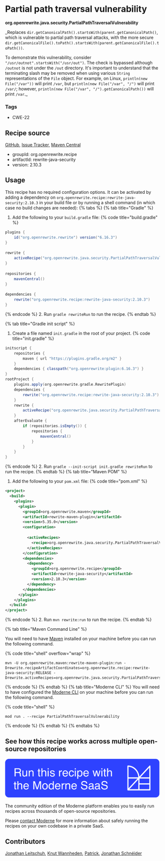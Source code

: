 # Partial path traversal vulnerability

**org.openrewrite.java.security.PartialPathTraversalVulnerability**

_Replaces `dir.getCanonicalPath().startsWith(parent.getCanonicalPath()`, which is vulnerable to partial path traversal attacks, with the more secure `dir.getCanonicalFile().toPath().startsWith(parent.getCanonicalFile().toPath())`.

To demonstrate this vulnerability, consider `"/usr/outnot".startsWith("/usr/out")`. The check is bypassed although `/outnot` is not under the `/out` directory. It's important to understand that the terminating slash may be removed when using various `String` representations of the `File` object. For example, on Linux, `println(new File("/var"))` will print `/var`, but `println(new File("/var", "/")` will print `/var/`; however, `println(new File("/var", "/").getCanonicalPath())` will print `/var`._

### Tags

* CWE-22

## Recipe source

[GitHub](https://github.com/openrewrite/rewrite-java-security/blob/main/src/main/java/org/openrewrite/java/security/PartialPathTraversalVulnerability.java), [Issue Tracker](https://github.com/openrewrite/rewrite-java-security/issues), [Maven Central](https://central.sonatype.com/artifact/org.openrewrite.recipe/rewrite-java-security/2.10.3/jar)

* groupId: org.openrewrite.recipe
* artifactId: rewrite-java-security
* version: 2.10.3


## Usage

This recipe has no required configuration options. It can be activated by adding a dependency on `org.openrewrite.recipe:rewrite-java-security:2.10.3` in your build file or by running a shell command (in which case no build changes are needed): 
{% tabs %}
{% tab title="Gradle" %}
1. Add the following to your `build.gradle` file:
{% code title="build.gradle" %}
```groovy
plugins {
    id("org.openrewrite.rewrite") version("6.16.3")
}

rewrite {
    activeRecipe("org.openrewrite.java.security.PartialPathTraversalVulnerability")
}

repositories {
    mavenCentral()
}

dependencies {
    rewrite("org.openrewrite.recipe:rewrite-java-security:2.10.3")
}
```
{% endcode %}
2. Run `gradle rewriteRun` to run the recipe.
{% endtab %}

{% tab title="Gradle init script" %}
1. Create a file named `init.gradle` in the root of your project.
{% code title="init.gradle" %}
```groovy
initscript {
    repositories {
        maven { url "https://plugins.gradle.org/m2" }
    }
    dependencies { classpath("org.openrewrite:plugin:6.16.3") }
}
rootProject {
    plugins.apply(org.openrewrite.gradle.RewritePlugin)
    dependencies {
        rewrite("org.openrewrite.recipe:rewrite-java-security:2.10.3")
    }
    rewrite {
        activeRecipe("org.openrewrite.java.security.PartialPathTraversalVulnerability")
    }
    afterEvaluate {
        if (repositories.isEmpty()) {
            repositories {
                mavenCentral()
            }
        }
    }
}
```
{% endcode %}
2. Run `gradle --init-script init.gradle rewriteRun` to run the recipe.
{% endtab %}
{% tab title="Maven POM" %}
1. Add the following to your `pom.xml` file:
{% code title="pom.xml" %}
```xml
<project>
  <build>
    <plugins>
      <plugin>
        <groupId>org.openrewrite.maven</groupId>
        <artifactId>rewrite-maven-plugin</artifactId>
        <version>5.35.0</version>
        <configuration>
          
          <activeRecipes>
            <recipe>org.openrewrite.java.security.PartialPathTraversalVulnerability</recipe>
          </activeRecipes>
        </configuration>
        <dependencies>
          <dependency>
            <groupId>org.openrewrite.recipe</groupId>
            <artifactId>rewrite-java-security</artifactId>
            <version>2.10.3</version>
          </dependency>
        </dependencies>
      </plugin>
    </plugins>
  </build>
</project>
```
{% endcode %}
2. Run `mvn rewrite:run` to run the recipe.
{% endtab %}

{% tab title="Maven Command Line" %}

You will need to have [Maven](https://maven.apache.org/download.cgi) installed on your machine before you can run the following command.

{% code title="shell" overflow="wrap" %}
```shell
mvn -U org.openrewrite.maven:rewrite-maven-plugin:run -Drewrite.recipeArtifactCoordinates=org.openrewrite.recipe:rewrite-java-security:RELEASE -Drewrite.activeRecipes=org.openrewrite.java.security.PartialPathTraversalVulnerability 
```
{% endcode %}
{% endtab %}
{% tab title="Moderne CLI" %}
You will need to have configured the [Moderne CLI](https://docs.moderne.io/moderne-cli/cli-intro) on your machine before you can run the following command.

{% code title="shell" %}
```shell
mod run . --recipe PartialPathTraversalVulnerability
```
{% endcode %}
{% endtab %}
{% endtabs %}

## See how this recipe works across multiple open-source repositories

[![Moderne Link Image](/.gitbook/assets/ModerneRecipeButton.png)](https://app.moderne.io/recipes/org.openrewrite.java.security.PartialPathTraversalVulnerability)

The community edition of the Moderne platform enables you to easily run recipes across thousands of open-source repositories.

Please [contact Moderne](https://moderne.io/product) for more information about safely running the recipes on your own codebase in a private SaaS.

## Contributors
[Jonathan Leitschuh](mailto:jonathan.leitschuh@gmail.com), [Knut Wannheden](mailto:knut@moderne.io), [Patrick](mailto:patway99@gmail.com), [Jonathan Schnéider](mailto:jkschneider@gmail.com)
